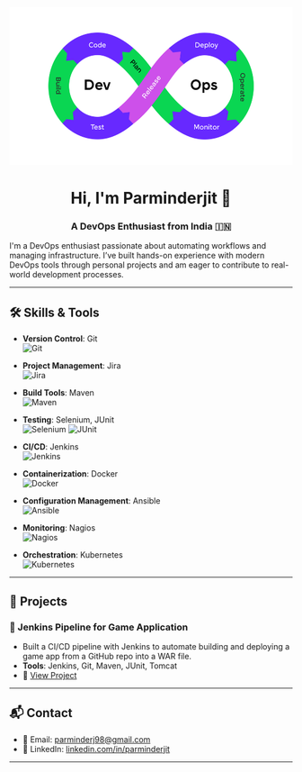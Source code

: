 <p align="center">
  <img src="https://raw.githubusercontent.com/parminder911/parminder911/main/banner.jpg" alt="DevOps Banner" height="280">
</p>

<h1 align="center">Hi, I'm Parminderjit 👋</h1>
<h3 align="center">A DevOps Enthusiast from India 🇮🇳</h3>

I'm a DevOps enthusiast passionate about automating workflows and managing infrastructure. I’ve built hands-on experience with modern DevOps tools through personal projects and am eager to contribute to real-world development processes.

---

## 🛠️ Skills & Tools

- **Version Control**: Git  
  <img src="https://cdn.jsdelivr.net/gh/devicons/devicon/icons/git/git-original.svg" width="40" alt="Git"/>

- **Project Management**: Jira  
  <img src="https://cdn.jsdelivr.net/gh/devicons/devicon/icons/jira/jira-original.svg" width="40" alt="Jira"/>

- **Build Tools**: Maven  
  <img src="https://cdn.jsdelivr.net/gh/devicons/devicon/icons/maven/maven-original.svg" width="40" alt="Maven"/>

- **Testing**: Selenium, JUnit  
  <img src="https://cdn.jsdelivr.net/gh/devicons/devicon/icons/selenium/selenium-original.svg" width="40" alt="Selenium"/>
  <img src="https://img.shields.io/badge/JUnit-25A162?style=flat&logo=junit5&logoColor=white" height="25" alt="JUnit"/>

- **CI/CD**: Jenkins  
  <img src="https://cdn.jsdelivr.net/gh/devicons/devicon/icons/jenkins/jenkins-original.svg" width="40" alt="Jenkins"/>

- **Containerization**: Docker  
  <img src="https://cdn.jsdelivr.net/gh/devicons/devicon/icons/docker/docker-original.svg" width="40" alt="Docker"/>

- **Configuration Management**: Ansible  
  <img src="https://cdn.jsdelivr.net/gh/devicons/devicon/icons/ansible/ansible-original.svg" width="40" alt="Ansible"/>

- **Monitoring**: Nagios  
  <img src="https://img.shields.io/badge/Nagios-000000?style=flat&logo=nagios&logoColor=white" height="25" alt="Nagios"/>

- **Orchestration**: Kubernetes  
  <img src="https://cdn.jsdelivr.net/gh/devicons/devicon/icons/kubernetes/kubernetes-plain.svg" width="40" alt="Kubernetes"/>

---

## 📁 Projects

### 🚀 Jenkins Pipeline for Game Application
- Built a CI/CD pipeline with Jenkins to automate building and deploying a game app from a GitHub repo into a WAR file.
- **Tools**: Jenkins, Git, Maven, JUnit, Tomcat  
- 🔗 [View Project](https://github.com/parminder911/your-repo-name)

---

## 📬 Contact

- 📧 Email: [parminderj98@gmail.com](mailto:parminderj98@gmail.com)  
- 🔗 LinkedIn: [linkedin.com/in/parminderjit](https://www.linkedin.com/in/parminderjit)

---
<!--
## 📊 GitHub Stats

<p align="center">
  <img src="https://github-readme-stats.vercel.app/api?username=parminder911&show_icons=true&theme=radical" alt="GitHub Stats" />
</p>

-->
